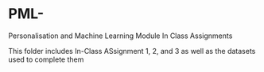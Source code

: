# PML-
Personalisation and Machine Learning Module In Class Assignments

This folder includes In-Class ASsignment 1, 2, and 3 as well as the datasets used to complete them
